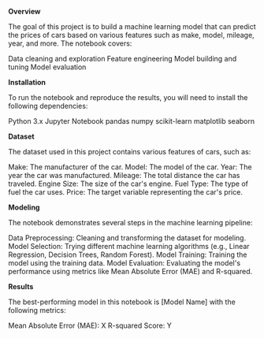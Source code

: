 **Overview**

The goal of this project is to build a machine learning model that can predict the prices of cars based on various features such as make, model, mileage, year, and more. The notebook covers:

Data cleaning and exploration
Feature engineering
Model building and tuning
Model evaluation

**Installation**

To run the notebook and reproduce the results, you will need to install the following dependencies:

Python 3.x
Jupyter Notebook
pandas
numpy
scikit-learn
matplotlib
seaborn

**Dataset**

The dataset used in this project contains various features of cars, such as:

Make: The manufacturer of the car.
Model: The model of the car.
Year: The year the car was manufactured.
Mileage: The total distance the car has traveled.
Engine Size: The size of the car's engine.
Fuel Type: The type of fuel the car uses.
Price: The target variable representing the car's price.

**Modeling**

The notebook demonstrates several steps in the machine learning pipeline:

Data Preprocessing: Cleaning and transforming the dataset for modeling.
Model Selection: Trying different machine learning algorithms (e.g., Linear Regression, Decision Trees, Random Forest).
Model Training: Training the model using the training data.
Model Evaluation: Evaluating the model's performance using metrics like Mean Absolute Error (MAE) and R-squared.

**Results**

The best-performing model in this notebook is [Model Name] with the following metrics:

Mean Absolute Error (MAE): X
R-squared Score: Y
